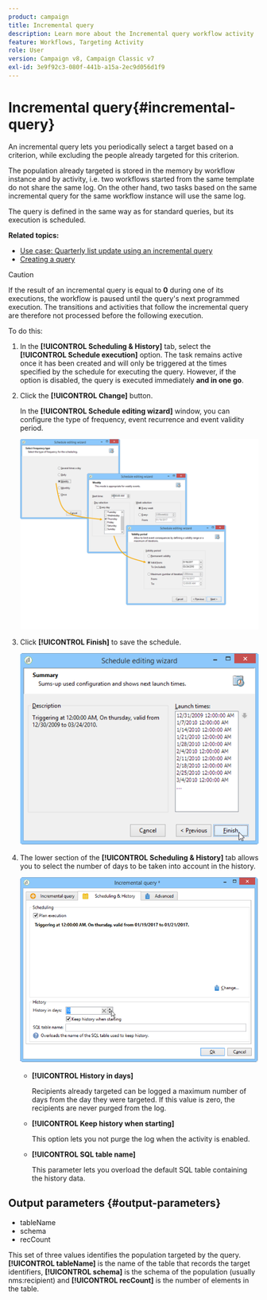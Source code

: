 ```yaml
---
product: campaign
title: Incremental query
description: Learn more about the Incremental query workflow activity
feature: Workflows, Targeting Activity
role: User
version: Campaign v8, Campaign Classic v7
exl-id: 3e9f92c3-080f-441b-a15a-2ec9d056d1f9
---
```

# Incremental query{#incremental-query}



An incremental query lets you periodically select a target based on a criterion, while excluding the people already targeted for this criterion.

The population already targeted is stored in the memory by workflow instance and by activity, i.e. two workflows started from the same template do not share the same log. On the other hand, two tasks based on the same incremental query for the same workflow instance will use the same log.

The query is defined in the same way as for standard queries, but its execution is scheduled.

**Related topics:**

* [Use case: Quarterly list update using an incremental query](quarterly-list-update.md)
* [Creating a query](query.md#creating-a-query)

>[!CAUTION]
>
>If the result of an incremental query is equal to **0** during one of its executions, the workflow is paused until the query's next programmed execution. The transitions and activities that follow the incremental query are therefore not processed before the following execution.

To do this:

1. In the **[!UICONTROL Scheduling & History]** tab, select the **[!UICONTROL Schedule execution]** option. The task remains active once it has been created and will only be triggered at the times specified by the schedule for executing the query. However, if the option is disabled, the query is executed immediately **and in one go**.
1. Click the **[!UICONTROL Change]** button.

   In the **[!UICONTROL Schedule editing wizard]** window, you can configure the type of frequency, event recurrence and event validity period.

   ![](assets/s_user_segmentation_wizard_11.png)

1. Click **[!UICONTROL Finish]** to save the schedule.

   ![](assets/s_user_segmentation_wizard_valid.png)

1. The lower section of the **[!UICONTROL Scheduling & History]** tab allows you to select the number of days to be taken into account in the history.

   ![](assets/edit_request_inc.png)

    * **[!UICONTROL History in days]**

      Recipients already targeted can be logged a maximum number of days from the day they were targeted. If this value is zero, the recipients are never purged from the log.
    
    * **[!UICONTROL Keep history when starting]**

      This option lets you not purge the log when the activity is enabled.
    
    * **[!UICONTROL SQL table name]**

      This parameter lets you overload the default SQL table containing the history data.

## Output parameters {#output-parameters}

* tableName
* schema
* recCount

This set of three values identifies the population targeted by the query. **[!UICONTROL tableName]** is the name of the table that records the target identifiers, **[!UICONTROL schema]** is the schema of the population (usually nms:recipient) and **[!UICONTROL recCount]** is the number of elements in the table.

